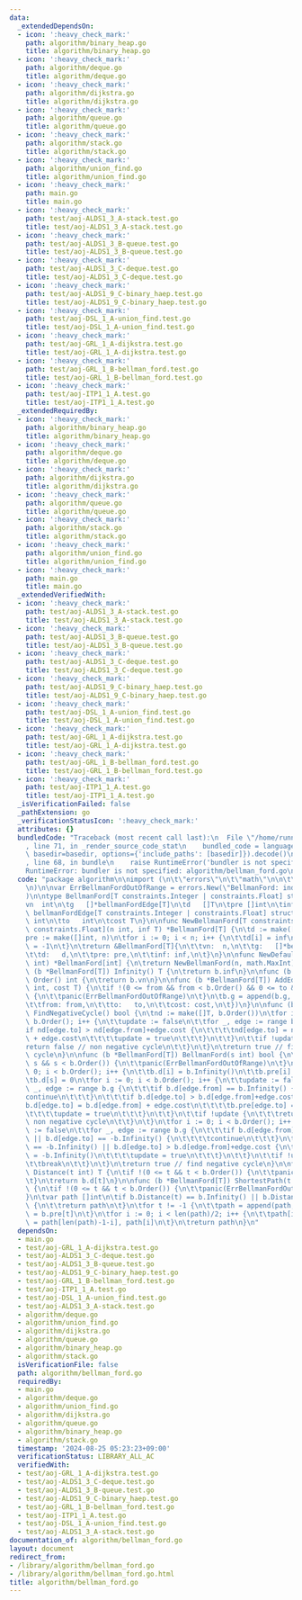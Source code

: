 ```yaml
---
data:
  _extendedDependsOn:
  - icon: ':heavy_check_mark:'
    path: algorithm/binary_heap.go
    title: algorithm/binary_heap.go
  - icon: ':heavy_check_mark:'
    path: algorithm/deque.go
    title: algorithm/deque.go
  - icon: ':heavy_check_mark:'
    path: algorithm/dijkstra.go
    title: algorithm/dijkstra.go
  - icon: ':heavy_check_mark:'
    path: algorithm/queue.go
    title: algorithm/queue.go
  - icon: ':heavy_check_mark:'
    path: algorithm/stack.go
    title: algorithm/stack.go
  - icon: ':heavy_check_mark:'
    path: algorithm/union_find.go
    title: algorithm/union_find.go
  - icon: ':heavy_check_mark:'
    path: main.go
    title: main.go
  - icon: ':heavy_check_mark:'
    path: test/aoj-ALDS1_3_A-stack.test.go
    title: test/aoj-ALDS1_3_A-stack.test.go
  - icon: ':heavy_check_mark:'
    path: test/aoj-ALDS1_3_B-queue.test.go
    title: test/aoj-ALDS1_3_B-queue.test.go
  - icon: ':heavy_check_mark:'
    path: test/aoj-ALDS1_3_C-deque.test.go
    title: test/aoj-ALDS1_3_C-deque.test.go
  - icon: ':heavy_check_mark:'
    path: test/aoj-ALDS1_9_C-binary_haep.test.go
    title: test/aoj-ALDS1_9_C-binary_haep.test.go
  - icon: ':heavy_check_mark:'
    path: test/aoj-DSL_1_A-union_find.test.go
    title: test/aoj-DSL_1_A-union_find.test.go
  - icon: ':heavy_check_mark:'
    path: test/aoj-GRL_1_A-dijkstra.test.go
    title: test/aoj-GRL_1_A-dijkstra.test.go
  - icon: ':heavy_check_mark:'
    path: test/aoj-GRL_1_B-bellman_ford.test.go
    title: test/aoj-GRL_1_B-bellman_ford.test.go
  - icon: ':heavy_check_mark:'
    path: test/aoj-ITP1_1_A.test.go
    title: test/aoj-ITP1_1_A.test.go
  _extendedRequiredBy:
  - icon: ':heavy_check_mark:'
    path: algorithm/binary_heap.go
    title: algorithm/binary_heap.go
  - icon: ':heavy_check_mark:'
    path: algorithm/deque.go
    title: algorithm/deque.go
  - icon: ':heavy_check_mark:'
    path: algorithm/dijkstra.go
    title: algorithm/dijkstra.go
  - icon: ':heavy_check_mark:'
    path: algorithm/queue.go
    title: algorithm/queue.go
  - icon: ':heavy_check_mark:'
    path: algorithm/stack.go
    title: algorithm/stack.go
  - icon: ':heavy_check_mark:'
    path: algorithm/union_find.go
    title: algorithm/union_find.go
  - icon: ':heavy_check_mark:'
    path: main.go
    title: main.go
  _extendedVerifiedWith:
  - icon: ':heavy_check_mark:'
    path: test/aoj-ALDS1_3_A-stack.test.go
    title: test/aoj-ALDS1_3_A-stack.test.go
  - icon: ':heavy_check_mark:'
    path: test/aoj-ALDS1_3_B-queue.test.go
    title: test/aoj-ALDS1_3_B-queue.test.go
  - icon: ':heavy_check_mark:'
    path: test/aoj-ALDS1_3_C-deque.test.go
    title: test/aoj-ALDS1_3_C-deque.test.go
  - icon: ':heavy_check_mark:'
    path: test/aoj-ALDS1_9_C-binary_haep.test.go
    title: test/aoj-ALDS1_9_C-binary_haep.test.go
  - icon: ':heavy_check_mark:'
    path: test/aoj-DSL_1_A-union_find.test.go
    title: test/aoj-DSL_1_A-union_find.test.go
  - icon: ':heavy_check_mark:'
    path: test/aoj-GRL_1_A-dijkstra.test.go
    title: test/aoj-GRL_1_A-dijkstra.test.go
  - icon: ':heavy_check_mark:'
    path: test/aoj-GRL_1_B-bellman_ford.test.go
    title: test/aoj-GRL_1_B-bellman_ford.test.go
  - icon: ':heavy_check_mark:'
    path: test/aoj-ITP1_1_A.test.go
    title: test/aoj-ITP1_1_A.test.go
  _isVerificationFailed: false
  _pathExtension: go
  _verificationStatusIcon: ':heavy_check_mark:'
  attributes: {}
  bundledCode: "Traceback (most recent call last):\n  File \"/home/runner/.local/lib/python3.10/site-packages/onlinejudge_verify/documentation/build.py\"\
    , line 71, in _render_source_code_stat\n    bundled_code = language.bundle(stat.path,\
    \ basedir=basedir, options={'include_paths': [basedir]}).decode()\n  File \"/home/runner/.local/lib/python3.10/site-packages/onlinejudge_verify/languages/user_defined.py\"\
    , line 68, in bundle\n    raise RuntimeError('bundler is not specified: {}'.format(str(path)))\n\
    RuntimeError: bundler is not specified: algorithm/bellman_ford.go\n"
  code: "package algorithm\n\nimport (\n\t\"errors\"\n\t\"math\"\n\n\t\"golang.org/x/exp/constraints\"\
    \n)\n\nvar ErrBellmanFordOutOfRange = errors.New(\"BellmanFord: index out of range\"\
    )\n\ntype BellmanFord[T constraints.Integer | constraints.Float] struct {\n\t\
    vn  int\n\tg   []*bellmanFordEdge[T]\n\td   []T\n\tpre []int\n\tinf T\n}\n\ntype\
    \ bellmanFordEdge[T constraints.Integer | constraints.Float] struct {\n\tfrom\
    \ int\n\tto   int\n\tcost T\n}\n\nfunc NewBellmanFord[T constraints.Integer |\
    \ constraints.Float](n int, inf T) *BellmanFord[T] {\n\td := make([]T, n)\n\t\
    pre := make([]int, n)\n\tfor i := 0; i < n; i++ {\n\t\td[i] = inf\n\t\tpre[i]\
    \ = -1\n\t}\n\treturn &BellmanFord[T]{\n\t\tvn:  n,\n\t\tg:   []*bellmanFordEdge[T]{},\n\
    \t\td:   d,\n\t\tpre: pre,\n\t\tinf: inf,\n\t}\n}\n\nfunc NewDefaultBellmanFord(n\
    \ int) *BellmanFord[int] {\n\treturn NewBellmanFord(n, math.MaxInt)\n}\n\nfunc\
    \ (b *BellmanFord[T]) Infinity() T {\n\treturn b.inf\n}\n\nfunc (b *BellmanFord[T])\
    \ Order() int {\n\treturn b.vn\n}\n\nfunc (b *BellmanFord[T]) AddEdge(from, to\
    \ int, cost T) {\n\tif !(0 <= from && from < b.Order() && 0 <= to && to < b.Order())\
    \ {\n\t\tpanic(ErrBellmanFordOutOfRange)\n\t}\n\tb.g = append(b.g, &bellmanFordEdge[T]{\n\
    \t\tfrom: from,\n\t\tto:   to,\n\t\tcost: cost,\n\t})\n}\n\nfunc (b *BellmanFord[T])\
    \ FindNegativeCycle() bool {\n\tnd := make([]T, b.Order())\n\tfor i := 0; i <\
    \ b.Order(); i++ {\n\t\tupdate := false\n\t\tfor _, edge := range b.g {\n\t\t\t\
    if nd[edge.to] > nd[edge.from]+edge.cost {\n\t\t\t\tnd[edge.to] = nd[edge.from]\
    \ + edge.cost\n\t\t\t\tupdate = true\n\t\t\t}\n\t\t}\n\t\tif !update {\n\t\t\t\
    return false // non negative cycle\n\t\t}\n\t}\n\treturn true // find negative\
    \ cycle\n}\n\nfunc (b *BellmanFord[T]) BellmanFord(s int) bool {\n\tif !(0 <=\
    \ s && s < b.Order()) {\n\t\tpanic(ErrBellmanFordOutOfRange)\n\t}\n\tfor i :=\
    \ 0; i < b.Order(); i++ {\n\t\tb.d[i] = b.Infinity()\n\t\tb.pre[i] = -1\n\t}\n\
    \tb.d[s] = 0\n\tfor i := 0; i < b.Order(); i++ {\n\t\tupdate := false\n\t\tfor\
    \ _, edge := range b.g {\n\t\t\tif b.d[edge.from] == b.Infinity() {\n\t\t\t\t\
    continue\n\t\t\t}\n\t\t\tif b.d[edge.to] > b.d[edge.from]+edge.cost {\n\t\t\t\t\
    b.d[edge.to] = b.d[edge.from] + edge.cost\n\t\t\t\tb.pre[edge.to] = edge.from\n\
    \t\t\t\tupdate = true\n\t\t\t}\n\t\t}\n\t\tif !update {\n\t\t\treturn false //\
    \ non negative cycle\n\t\t}\n\t}\n\tfor i := 0; i < b.Order(); i++ {\n\t\tupdate\
    \ := false\n\t\tfor _, edge := range b.g {\n\t\t\tif b.d[edge.from] == b.Infinity()\
    \ || b.d[edge.to] == -b.Infinity() {\n\t\t\t\tcontinue\n\t\t\t}\n\t\t\tif b.d[edge.from]\
    \ == -b.Infinity() || b.d[edge.to] > b.d[edge.from]+edge.cost {\n\t\t\t\tb.d[edge.to]\
    \ = -b.Infinity()\n\t\t\t\tupdate = true\n\t\t\t}\n\t\t}\n\t\tif !update {\n\t\
    \t\tbreak\n\t\t}\n\t}\n\treturn true // find negative cycle\n}\n\nfunc (b *BellmanFord[T])\
    \ Distance(t int) T {\n\tif !(0 <= t && t < b.Order()) {\n\t\tpanic(ErrBellmanFordOutOfRange)\n\
    \t}\n\treturn b.d[t]\n}\n\nfunc (b *BellmanFord[T]) ShortestPath(t int) []int\
    \ {\n\tif !(0 <= t && t < b.Order()) {\n\t\tpanic(ErrBellmanFordOutOfRange)\n\t\
    }\n\tvar path []int\n\tif b.Distance(t) == b.Infinity() || b.Distance(t) == -b.Infinity()\
    \ {\n\t\treturn path\n\t}\n\tfor t != -1 {\n\t\tpath = append(path, t)\n\t\tt\
    \ = b.pre[t]\n\t}\n\tfor i := 0; i < len(path)/2; i++ {\n\t\tpath[i], path[len(path)-1-i]\
    \ = path[len(path)-1-i], path[i]\n\t}\n\treturn path\n}\n"
  dependsOn:
  - main.go
  - test/aoj-GRL_1_A-dijkstra.test.go
  - test/aoj-ALDS1_3_C-deque.test.go
  - test/aoj-ALDS1_3_B-queue.test.go
  - test/aoj-ALDS1_9_C-binary_haep.test.go
  - test/aoj-GRL_1_B-bellman_ford.test.go
  - test/aoj-ITP1_1_A.test.go
  - test/aoj-DSL_1_A-union_find.test.go
  - test/aoj-ALDS1_3_A-stack.test.go
  - algorithm/deque.go
  - algorithm/union_find.go
  - algorithm/dijkstra.go
  - algorithm/queue.go
  - algorithm/binary_heap.go
  - algorithm/stack.go
  isVerificationFile: false
  path: algorithm/bellman_ford.go
  requiredBy:
  - main.go
  - algorithm/deque.go
  - algorithm/union_find.go
  - algorithm/dijkstra.go
  - algorithm/queue.go
  - algorithm/binary_heap.go
  - algorithm/stack.go
  timestamp: '2024-08-25 05:23:23+09:00'
  verificationStatus: LIBRARY_ALL_AC
  verifiedWith:
  - test/aoj-GRL_1_A-dijkstra.test.go
  - test/aoj-ALDS1_3_C-deque.test.go
  - test/aoj-ALDS1_3_B-queue.test.go
  - test/aoj-ALDS1_9_C-binary_haep.test.go
  - test/aoj-GRL_1_B-bellman_ford.test.go
  - test/aoj-ITP1_1_A.test.go
  - test/aoj-DSL_1_A-union_find.test.go
  - test/aoj-ALDS1_3_A-stack.test.go
documentation_of: algorithm/bellman_ford.go
layout: document
redirect_from:
- /library/algorithm/bellman_ford.go
- /library/algorithm/bellman_ford.go.html
title: algorithm/bellman_ford.go
---
```

